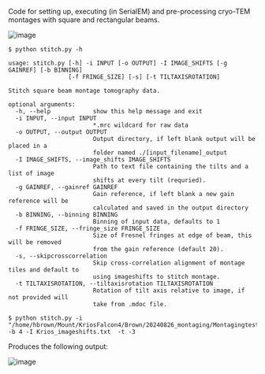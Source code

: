 Code for setting up, executing (in SerialEM) and pre-processing cryo-TEM montages with square and rectangular beams.

![image](https://github.com/HamishGBrown/Square_beam_montaging/blob/main/SingleMontage.gif)

```
$ python stitch.py -h

usage: stitch.py [-h] -i INPUT [-o OUTPUT] -I IMAGE_SHIFTS [-g GAINREF] [-b BINNING]
                 [-f FRINGE_SIZE] [-s] [-t TILTAXISROTATION]

Stitch square beam montage tomography data.

optional arguments:
  -h, --help            show this help message and exit
  -i INPUT, --input INPUT
                        *.mrc wildcard for raw data
  -o OUTPUT, --output OUTPUT
                        Output directory, if left blank output will be placed in a
                        folder named ./[input_filename]_output
  -I IMAGE_SHIFTS, --image_shifts IMAGE_SHIFTS
                        Path to text file containing the tilts and a list of image
                        shifts at every tilt (requried).
  -g GAINREF, --gainref GAINREF
                        Gain reference, if left blank a new gain reference will be
                        calculated and saved in the output directory
  -b BINNING, --binning BINNING
                        Binning of input data, defaults to 1
  -f FRINGE_SIZE, --fringe_size FRINGE_SIZE
                        Size of Fresnel fringes at edge of beam, this will be removed
                        from the gain reference (default 20).
  -s, --skipcrosscorrelation
                        Skip cross-correlation alignment of montage tiles and default to
                        using imageshifts to stitch montage.
  -t TILTAXISROTATION, --tiltaxisrotation TILTAXISROTATION
                        Rotation of tilt axis relative to image, if not provided will
                        take from .mdoc file.
```

```
$ python stitch.py -i  "/home/hbrown/Mount/KriosFalcon4/Brown/20240826_montaging/Montagingtest1_*.mrc" -b 4 -I Krios_imageshifts.txt  -t -3
```

Produces the following output:

![image](https://github.com/HamishGBrown/Square_beam_montaging/blob/main/tilt_series_preali-1.gif)
